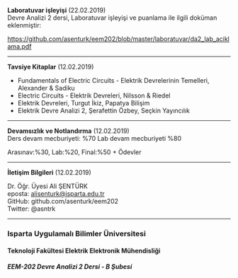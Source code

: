 **Laboratuvar işleyişi** (22.02.2019)   
Devre Analizi 2 dersi, Laboratuvar işleyişi ve puanlama ile ilgili doküman eklenmiştir:

https://github.com/asenturk/eem202/blob/master/laboratuvar/da2_lab_aciklama.pdf

---   
**Tavsiye Kitaplar** (12.02.2019)   
* Fundamentals of Electric Circuits - Elektrik Devrelerinin Temelleri, Alexander & Sadiku
* Electric Circuits - Elektrik Devreleri, Nilsson & Riedel
* Elektrik Devreleri, Turgut İkiz, Papatya Bilişim
* Elektrik Devre Analizi 2, Şerafettin Özbey, Seçkin Yayıncılık

---   
**Devamsızlık ve Notlandırma** (12.02.2019)   
Ders devam mecburiyeti: %70
Lab devam mecburiyeti %80 

Arasınav:%30, Lab:%20, Final:%50 + Ödevler

---   
**İletişim Bilgileri** (12.02.2019)   

Dr. Öğr. Üyesi Ali ŞENTÜRK   
eposta: alisenturk@isparta.edu.tr   
GitHub: github.com/asenturk/eem202   
Twitter: @asntrk 


---   
### Isparta Uygulamalı Bilimler Üniversitesi
#### Teknoloji Fakültesi Elektrik Elektronik Mühendisliği
##### EEM-202 Devre Analizi 2 Dersi - B Şubesi